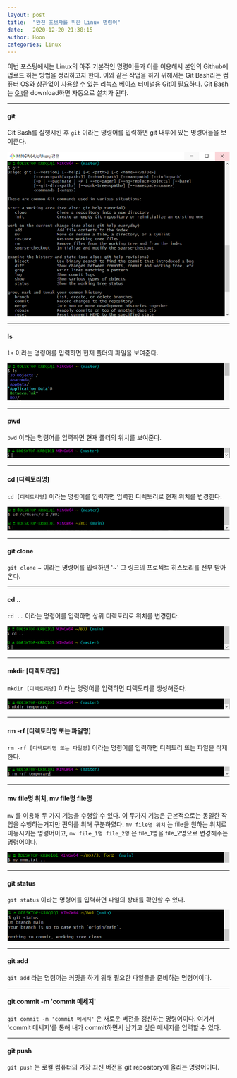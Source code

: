 ```yaml
---
layout: post
title:  "완전 초보자를 위한 Linux 명령어"
date:   2020-12-20 21:38:15
author: Hoon
categories: Linux
---
```


이번 포스팅에서는 Linux의 아주 기본적인 명령어들과 이를 이용해서 본인의 Github에 업로드 하는 방법을 정리하고자 한다. 이와 같은 작업을 하기 위해서는 Git Bash라는 컴퓨터 OS와 상관없이 사용할 수 있는 리눅스 베이스 터미널용 Git이 필요하다. Git Bash는 [Git](http://git-scm.com/)을 download하면 자동으로 설치가 된다. 

----

#### git

Git Bash를 실행시킨 후 `git` 이라는 명령어를 입력하면 git 내부에 있는 명령어들을 보여준다.

<img src="https://github.com/hoon-923/hoon-923.github.io/blob/master/_images/git.PNG?raw=true" alt="git.PNG" style="zoom:70%;" />

----

#### ls

`ls` 이라는 명령어를 입력하면 현재 폴더의 파일을 보여준다.

<img src="https://github.com/hoon-923/hoon-923.github.io/blob/master/_images/ls.PNG?raw=true" alt="ls.PNG" style="zoom:70%;" />

----

#### pwd

`pwd` 이라는 명령어를 입력하면 현재 폴더의 위치를 보여준다.

<img src="https://github.com/hoon-923/hoon-923.github.io/blob/master/_images/pwd.PNG?raw=true" alt="pwd.PNG" style="zoom:70%;" />

----

#### cd [디렉토리명]

`cd [디렉토리명]`   이라는 명령어를 입력하면 입력한 디렉토리로 현재 위치를 변경한다.

<img src="https://github.com/hoon-923/hoon-923.github.io/blob/master/_images/cd.PNG?raw=true" alt="cd.PNG" style="zoom:70%;" />

----

#### git clone

`git clone` ~ 이라는 명령어를 입력하면 '~' 그 링크의 프로젝트 히스토리를 전부 받아온다.

----

#### cd ..

`cd ..` 이라는 명령어를 입력하면 상위 디렉토리로 위치를 변경한다.

<img src="https://github.com/hoon-923/hoon-923.github.io/blob/master/_images/cd2.PNG?raw=true" alt="cd2.PNG" style="zoom:70%;" />

----

#### mkdir [디렉토리명]

`mkdir [디렉토리명]` 이라는 명령어를 입력하면 디렉토리를 생성해준다.

<img src="https://github.com/hoon-923/hoon-923.github.io/blob/master/_images/mkdir.PNG?raw=true" alt="mkdir.PNG" style="zoom:70%;" />

---

#### rm -rf [디렉토리명 또는 파일명]

`rm -rf [디렉토리명 또는 파일명]` 이라는 명령어를 입력하면 디렉토리 또는 파일을 삭제한다.

<img src="https://github.com/hoon-923/hoon-923.github.io/blob/master/_images/rm-rf.PNG?raw=true" alt="rm-rf.PNG" style="zoom:70%;" />

----

#### mv file명 위치, mv file명 file명

`mv` 를 이용해 두 가지 기능을 수행할 수 있다. 이 두가지 기능은 근본적으로는 동일한 작업을 수행하는거지만 편의를 위해 구분하였다. `mv file명 위치` 는 file을 원하는 위치로 이동시키는 명령어이고, `mv file_1명 file_2명` 은 file_1명을 file_2명으로 변경해주는 명령어이다.                                                        

​                          <img src="https://github.com/hoon-923/hoon-923.github.io/blob/master/_images/mv1.PNG?raw=true" alt="mv1.PNG" style="zoom:70%;" />

----

#### git status

`git status` 이라는 명령어를 입력하면 파일의 상태를 확인할 수 있다.

<img src="https://github.com/hoon-923/hoon-923.github.io/blob/master/_images/status.PNG?raw=true" alt="status.PNG" style="zoom:70%;" />

----

#### git add

`git add` 라는 명령어는 커밋을 하기 위해 필요한 파일들을 준비하는 명령어이다.

---

#### git commit -m 'commit 메세지' 

`git commit -m 'commit 메세지'` 은 새로운 버전을 갱신하는 명령어이다. 여기서 'commit 메세지'를 통해 내가 commit하면서 남기고 싶은 메세지를 입력할 수 있다.

---

#### git push

`git push` 는 로컬 컴퓨터의 가장 최신 버전을 git repository에 올리는 명령어이다.



